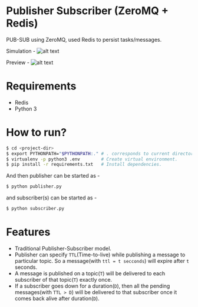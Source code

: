 # Publisher Subscriber (ZeroMQ + Redis)
PUB-SUB using ZeroMQ, used Redis to persist tasks/messages.

Simulation -
![alt text](https://github.com/suyash248/pub-sub-persistable/blob/master/static/img/pubsub_simulation.gif "Pub-Sub simulation")

Preview -
![alt text](https://github.com/suyash248/pub-sub-persistable/blob/master/static/img/pubsub_preview.png "Pub-Sub simulation")

# Requirements
- Redis
- Python 3

# How to run?

```sh
$ cd <project-dir>
$ export PYTHONPATH="$PYTHONPATH:." # . corresponds to current directory(project-dir).
$ virtualenv -p python3 .env        # Create virtual environment.
$ pip install -r requirements.txt   # Install dependencies.
```

And then publisher can be started as - 
```python
$ python publisher.py
```
and subscriber(s) can be started as - 
```python
$ python subscriber.py
```

# Features
- Traditional Publisher-Subscriber model.
- Publisher can specify `TTL`(Time-to-live) while publishing a message to particular topic. So a message(with `ttl = t secconds`)
will expire after `t` seconds.
- A message is published on a topic(`T`) will be delivered to each subscriber of that topic(`T`) exactly once.
- If a subscriber goes down for a duration(`D`), then all the pending messages(with `TTL > D`) will be delivered to that subscriber once it comes back alive after duration(`D`).

